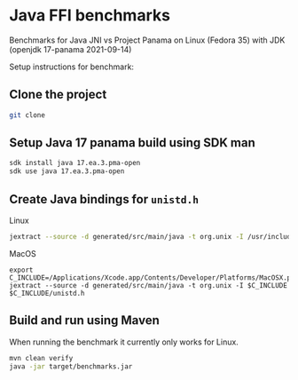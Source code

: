 # Java FFI benchmarks

Benchmarks for Java JNI vs Project Panama on Linux (Fedora 35) with JDK (openjdk 17-panama 2021-09-14)

Setup instructions for benchmark:

## Clone the project

```bash
git clone 
```

## Setup Java 17 panama build using SDK man

```bash
sdk install java 17.ea.3.pma-open
sdk use java 17.ea.3.pma-open
```

## Create Java bindings for `unistd.h`

Linux
```bash
jextract --source -d generated/src/main/java -t org.unix -I /usr/include /usr/include/unistd.h
```

MacOS 
```
export C_INCLUDE=/Applications/Xcode.app/Contents/Developer/Platforms/MacOSX.platform/Developer/SDKs/MacOSX.sdk/usr/include
jextract --source -d generated/src/main/java -t org.unix -I $C_INCLUDE $C_INCLUDE/unistd.h
```

## Build and run using Maven

When running the benchmark it currently only works for Linux.
```bash
mvn clean verify 
java -jar target/benchmarks.jar
```

